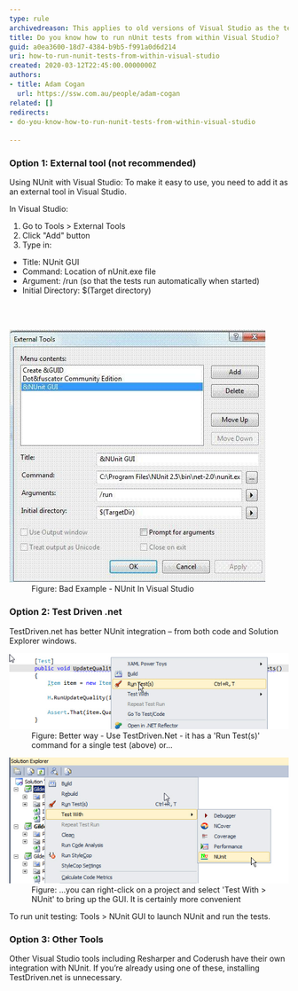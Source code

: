```yaml
---
type: rule
archivedreason: This applies to old versions of Visual Studio as the test frameworks now provide their own test runner implementations for Visual Studio
title: Do you know how to run nUnit tests from within Visual Studio?
guid: a0ea3600-18d7-4384-b9b5-f991a0d6d214
uri: how-to-run-nunit-tests-from-within-visual-studio
created: 2020-03-12T22:45:00.0000000Z
authors:
- title: Adam Cogan
  url: https://ssw.com.au/people/adam-cogan
related: []
redirects:
- do-you-know-how-to-run-nunit-tests-from-within-visual-studio

---
```



<h3 class="ssw15-rteElement-H3">Option 1: External tool (not recommended)​<br></h3><p>Using NUnit with Visual Studio: To make it easy to use, you need to add it as an external tool in Visual Studio.</p><p>In Visual Studio:</p><ol><li>Go to Tools &gt; External Tools</li><li>Click "Add" button</li><li>Type in:</li></ol><ul><li>Title: NUnit GUI</li><li>Command: Location of nUnit.exe file</li><li>Argument: /run (so that the tests run automatically when started)</li><li>Initial Directory: $(Target directory)<br></li></ul>
<br><excerpt class='endintro'></excerpt><br>
<dl class="badImage"><dt>​<img src="NUnitInVStudio.jpg" alt="NUnitInVStudio.jpg" /></dt><dd>Figure: Bad Example - NUnit In Visual Studio</dd></dl><h3 class="ssw15-rteElement-H3">Option 2: Test Driven .net​​<br></h3><p>TestDriven.net has better NUnit integration – from both code and Solution Explorer windows.</p><dl class="image"><dt><img src="UseTestDriven.jpg" alt="UseTestDriven.jpg" /></dt><dd>Figure: Better way - Use TestDriven.Net - it has a 'Run Test(s)' command for a single test (above) or...</dd></dl><dl class="image"><dt><img src="GUIBringUpAction.jpg" alt="GUIBringUpAction.jpg" /></dt><dd>Figure: ...you can right-click on a project and select 'Test With &gt; NUnit' to bring up the GUI. It is certainly more convenient</dd></dl><p>​To run unit testing: Tools &gt; NUnit GUI to launch NUnit and run the tests.</p><h3 class="ssw15-rteElement-H3">Option 3: Other Tools​<br></h3><p>Other Visual Studio tools including Resharper and Coderush have their own integration with NUnit. If you’re already using one of these, installing TestDriven.net is unnecessary.<br></p>


